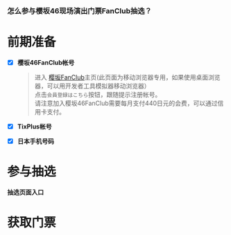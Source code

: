 
### 怎么参与樱坂46现场演出门票FanClub抽选？

# 前期准备

- [x] **樱坂46FanClub帐号**
  
  > 进入  [樱坂FanClub](https://sakurazaka46.com/s/s46/page/about_fanclub?ima=0000)主页(此页面为移动浏览器专用，如果使用桌面浏览器，可以用开发者工具模拟器移动浏览器）<br>
  > 点击`会員登録はこちら`按钮，跟随提示注册帐号。<br>
  > 请注意加入樱坂46FanClub需要每月支付440日元的会费，可以通过信用卡支付。<br>

- [x] **TixPlus帐号**

- [x] **日本手机号码**

# 参与抽选

**抽选页面入口**

# 获取门票
